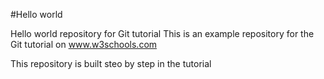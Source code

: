 #Hello world

Hello world repository for Git tutorial 
This is an example repository for the Git tutorial on www.w3schools.com

This repository is built steo by step in the tutorial
